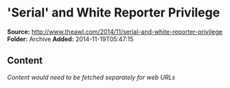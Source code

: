 # 'Serial' and White Reporter Privilege

**Source:** http://www.theawl.com/2014/11/serial-and-white-reporter-privilege
**Folder:** Archive
**Added:** 2014-11-19T05:47:15




## Content
*Content would need to be fetched separately for web URLs*
